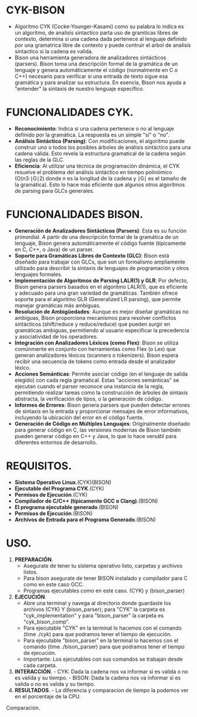 # CYK-BISON
- Algoritmo CYK (Cocke-Younger-Kasami) como su palabra lo indica es un algoritmo, de analisis sintactico parta uso de gramticas libres de contexto, determina si una cadena dada pertenece al lenguaje definido por una gramatrica libre de contexto y puede contruir el arbol de analisis sintactico si la cadena es valida.
-  Bison una herramienta generadora de analizadores sintácticos (parsers). Bison toma una descripción formal de la gramática de un lenguaje y genera automáticamente el código (normalmente en C o C++) necesario para verificar si una entrada de texto sigue esa gramática y para analizar su estructura. En esencia, Bison nos ayuda a "entender" la sintaxis de nuestro lenguaje específico.
  
# FUNCIONALIDADES CYK.
- **Reconocimiento**: Indica si una cadena pertenece o no al lenguaje definido por la gramática. La respuesta es un simple "sí" o "no".
- **Análisis Sintáctico (Parsing)**: Con modificaciones, el algoritmo puede construir uno o todos los posibles árboles de análisis sintáctico para una cadena válida. Esto revela la estructura gramatical de la cadena según las reglas de la GLC.
- **Eficiencia**: Al utilizar una técnica de programación dinámica, el CYK resuelve el problema del análisis sintáctico en tiempo polinómico (O(n3⋅∣G∣2) donde n es la longitud de la cadena y ∣G∣ es el tamaño de la gramática). Esto lo hace más eficiente que algunos otros algoritmos de parsing para GLCs generales.

# FUNCIONALIDADES BISON.
- **Generación de Analizadores Sintácticos (Parsers)**: Esta es su función primordial. A partir de una descripción formal de la gramática de un lenguaje, Bison genera automáticamente el código fuente (típicamente en C, C++, o Java) de un parser.
- **Soporte para Gramáticas Libres de Contexto (GLC)**: Bison está diseñado para trabajar con GLCs, que son un formalismo ampliamente utilizado para describir la sintaxis de lenguajes de programación y otros lenguajes formales.
- **Implementación de Algoritmos de Parsing LALR(1) y GLR**: Por defecto, Bison genera parsers basados en el algoritmo LALR(1), que es eficiente y adecuado para una gran variedad de gramáticas. También ofrece soporte para el algoritmo GLR (Generalized LR parsing), que permite manejar gramáticas más ambiguas.
- **Resolución de Ambigüedades**: Aunque es mejor diseñar gramáticas no ambiguas, Bison proporciona mecanismos para resolver conflictos sintácticos (shift/reduce y reduce/reduce) que pueden surgir en gramáticas ambiguas, permitiendo al usuario especificar la precedencia y asociatividad de los operadores.
- **Integración con Analizadores Léxicos (como Flex)**: Bison se utiliza comúnmente en conjunto con herramientas como Flex (o Lex) que generan analizadores léxicos (scanners o tokenizers). Bison espera recibir una secuencia de tokens como entrada desde el analizador léxico.
- **Acciones Semánticas**: Permite asociar código (en el lenguaje de salida elegido) con cada regla gramatical. Estas "acciones semánticas" se ejecutan cuando el parser reconoce una instancia de la regla, permitiendo realizar tareas como la construcción de árboles de sintaxis abstracta, la verificación de tipos, o la generación de código.
- **Informes de Errores**: Bison genera parsers que pueden detectar errores de sintaxis en la entrada y proporcionar mensajes de error informativos, incluyendo la ubicación del error en el código fuente.
- **Generación de Código en Múltiples Lenguajes**: Originalmente diseñado para generar código en C, las versiones modernas de Bison también pueden generar código en C++ y Java, lo que lo hace versátil para diferentes entornos de desarrollo.

# REQUISITOS.
- **Sistema Operativo Linux**.(CYK)(BISON)
- **Ejecutable del Programa CYK**.(CYK)
- **Permisos de Ejecución**.(CYK)
- **Compilador de C/C++ (típicamente GCC o Clang)**.(BISON)
- **El programa ejecutable generado**.(BISON)
- **Permisos de Ejecución**.(BISON)
- **Archivos de Entrada para el Programa Generado**.(BISON)

# USO.
 1. **PREPARACIÓN**.
    - Asegurate de tener tu sistema operativo listo, carpetas y archivos listos.
    - Para bison asegurate de tener BISON instalado y compilador para C como en este caso GCC.
    - Programas ejecutables como en este caso. (CYK) y (bison_parser)
 2. **EJECUCIÓN**.
    - Abre una terminal y navega al directorio donde guardaste los archivos (CYK) Y (bison_parser); para "CYK" la carpeta es "cyk_implementation" y para "bison_parser" la carpeta es "cyk_bison_comp".
    - Para ejecutable "CYK" en la terminal lo hacemos con el comando (time ./cyk) para que podramos tener el tiempo de ejecución.
    - Para ejecutable "bison_parser" en la terminal lo hacemos con el comando (time ./bison_parser) para que podramos tener el tiempo de ejecución.
    - Importante: Los ejecutables con sus comandos se trabajan desde cada carpeta.
  3. **INTERACCIÓN**.
    - CYK: Dada la cadena nos va informar si es valida o no es valida y su tiempo.
    - BISON: Dada la cadena nos va informar si es valida o no es valida y su tiempo.
  4. **RESULTADOS**.
    - La diferencia y comparacion de tiempo la podemos ver en el porcentaje de la CPU.


Comparación.

